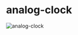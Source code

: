 # analog-clock

![analog-clock](https://user-images.githubusercontent.com/76856147/138577199-4c929095-3aea-4dd0-b478-c48abfc1c043.png)
